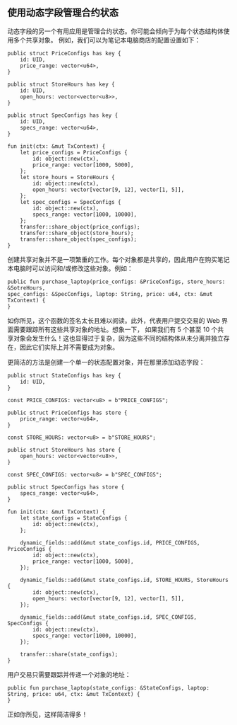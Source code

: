 ## 使用动态字段管理合约状态

动态字段的另一个有用应用是管理合约状态。你可能会倾向于为每个状态结构体使用多个共享对象。
例如，我们可以为笔记本电脑商店的配置设置如下：

```move
public struct PriceConfigs has key {
    id: UID,
    price_range: vector<u64>,
}

public struct StoreHours has key {
    id: UID,
    open_hours: vector<vector<u8>>,
}

public struct SpecConfigs has key {
    id: UID,
    specs_range: vector<u64>,
}

fun init(ctx: &mut TxContext) {
    let price_configs = PriceConfigs {
        id: object::new(ctx),
        price_range: vector[1000, 5000],
    };
    let store_hours = StoreHours {
        id: object::new(ctx),
        open_hours: vector[vector[9, 12], vector[1, 5]],
    };
    let spec_configs = SpecConfigs {
        id: object::new(ctx),
        specs_range: vector[1000, 10000],
    };
    transfer::share_object(price_configs);
    transfer::share_object(store_hours);
    transfer::share_object(spec_configs);
}
```

创建共享对象并不是一项繁重的工作。每个对象都是共享的，因此用户在购买笔记本电脑时可以访问和/或修改这些对象。例如：

```move
public fun purchase_laptop(price_configs: &PriceConfigs, store_hours: &SotreHours, 
spec_configs: &SpecConfigs, laptop: String, price: u64, ctx: &mut TxContext) {
}
```
如你所见，这个函数的签名太长且难以阅读。此外，代表用户提交交易的 Web 界面需要跟踪所有这些共享对象的地址。想象一下，
如果我们有 5 个甚至 10 个共享对象会发生什么！这也显得过于复杂，因为这些不同的结构体从未分离并独立存在，因此它们实际上并不需要成为对象。

更简洁的方法是创建一个单一的状态配置对象，并在那里添加动态字段：

```move
public struct StateConfigs has key {
    id: UID,
}

const PRICE_CONFIGS: vector<u8> = b"PRICE_CONFIGS";

public struct PriceConfigs has store {
    price_range: vector<u64>,
}

const STORE_HOURS: vector<u8> = b"STORE_HOURS";

public struct StoreHours has store {
    open_hours: vector<vector<u8>>,
}

const SPEC_CONFIGS: vector<u8> = b"SPEC_CONFIGS";

public struct SpecConfigs has store {
    specs_range: vector<u64>,
}

fun init(ctx: &mut TxContext) {
    let state_configs = StateConfigs {
        id: object::new(ctx),
    };
    
    dynamic_fields::add(&mut state_configs.id, PRICE_CONFIGS, PriceConfigs {
        id: object::new(ctx),
        price_range: vector[1000, 5000],
    });
    
    dynamic_fields::add(&mut state_configs.id, STORE_HOURS, StoreHours {
        id: object::new(ctx),
        open_hours: vector[vector[9, 12], vector[1, 5]],
    });
    
    dynamic_fields::add(&mut state_configs.id, SPEC_CONFIGS, SpecConfigs {
        id: object::new(ctx),
        specs_range: vector[1000, 10000],
    });
    
    transfer::share(state_configs);
}
```
用户交易只需要跟踪并传递一个对象的地址：

```move
public fun purchase_laptop(state_configs: &StateConfigs, laptop: String, price: u64, ctx: &mut TxContext) {
}
```
正如你所见，这样简洁得多！